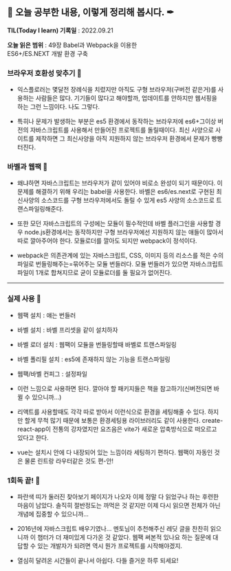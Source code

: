 ## 📕 오늘 공부한 내용, 이렇게 정리해 봅시다. ✒

**TIL(Today I learn) 기록일** : 2022.09.21

**오늘 읽은 범위** : 49장 Babel과 Webpack을 이용한<br> ES6+/ES.NEXT 개발 환경 구축

### 브라우저 호환성 맞추기 📑

- 익스플로러는 몇달전 장례식을 치렀지만 아직도 구형 브라우저(구버전 같은거)를 사용하는 사람들은 많다. 기기들이 많다고 해야할까, 업데이트를 안하지만 웹서핑을 하는 그런 느낌이다. 나도 그렇다.

- 특히나 문제가 발생하는 부분은 es5 환경에서 동작하는 브라우저에 es6+그이상 버전의 자바스크립트를 사용해서 만들어진 프로젝트를 돌릴때이다. 최신 사양으로 사이트를 제작하면 그 최신사양을 아직 지원하지 않는 브라우저 환경에서 문제가 빵빵 터진다.

### 바벨과 웹팩 📑

- 왜냐하면 자바스크립트는 브라우저가 같이 있어야 비로소 완성이 되기 때문이다. 이 문제를 해결하기 위해 우리는 babel을 사용한다. 바벨은 es6/es.next로 구현된 최신사양의 소스코드를 구형 브라우저에서도 돌릴 수 있게 es5 사양의 소스코드로 트랜스파일링해준다.

- 또한 모던 자바스크립트의 구성에는 모듈이 필수적인데 바벨 플러그인을 사용할 경우 node.js환경에서는 동작하지만 구형 브라우저에선 지원하지 않는 애들이 많아서 따로 깔아주어야 한다. 모듈로더를 깔아도 되지만 webpack이 정석이다.

- webpack은 의존관계에 있는 자바스크립트, CSS, 이미지 등의 리소스를 적은 수의 파일로 번들링해주는=묶어주는 모듈 번들러다. 모듈 번들러가 있으면 자바스크립트 파일이 1개로 합쳐지므로 굳이 모듈로더를 둘 필요가 없어진다.

---

### 실제 사용 📖

- 웹팩 설치 : 얘는 번들러
- 바벨 설치 : 바벨 프리셋을 같이 설치하자
- 바벨 로더 설치 : 웹팩이 모듈을 번들링할때 바벨로 트랜스파일링
- 바벨 폴리필 설치 : es5에 존재하지 않는 기능을 트랜스파일링
- 웹팩/바벨 컨피그 : 설정파일

- 이런 느낌으로 사용하면 된다. 깔아야 할 패키지들은 책을 참고하기(신버전되면 바뀔 수 있으니까...)

- 리액트를 사용할때도 각각 따로 받아서 이런식으로 환경을 세팅해줄 수 있다. 하지만 할게 무척 많기 때문에 보통은 환경세팅용 라이브러리도 같이 사용한다. create-react-app이 전통의 강자였지만 요즈음은 vite가 새로운 압축방식으로 떠오르고 있다고 한다.

- vue는 설치시 안에 다 내장되어 있는 느낌이라 세팅하기 편하다. 웹팩이 자동인 것은 물론 린트랑 라우터같은 것도 편-안!

### 1회독 끝! 📖

- 파란색 띠가 둘러진 찾아보기 페이지가 나오자 이제 정말 다 읽었구나 하는 후련한 마음이 남았다. 솔직히 절반정도는 까먹은 것 같지만 이제 다시 읽으면 전체가 아닌 개념에 집중할 수 있으니까...

- 2016년에 자바스크립트 배우기였나... 멘토님이 추천해주신 레딧 글을 찬찬히 읽으니까 이 챕터가 더 재미있게 다가온 것 같았다. 웹팩 써본적 있나요 하는 질문에 대답할 수 있는 개발자가 되려면 역시 뭔가 프로젝트를 시작해야겠지.

- 열심히 달려온 시간들이 끝나서 아쉽다. 다들 즐거운 하루 되세요!
